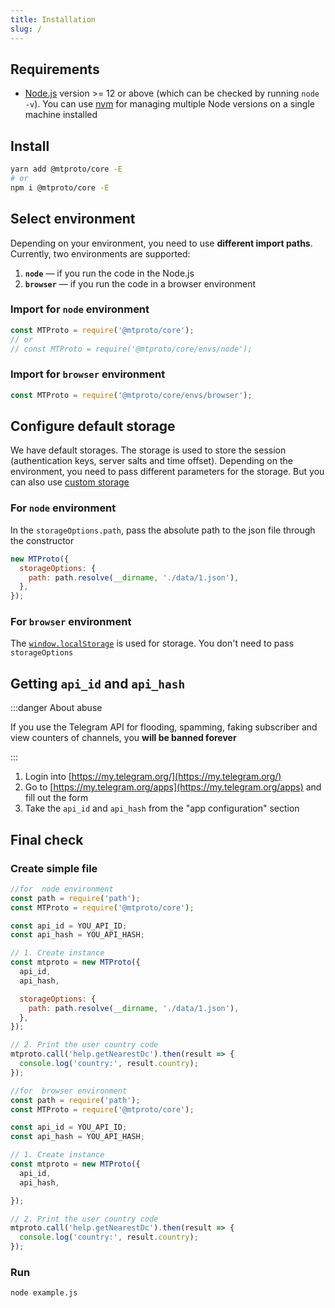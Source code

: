 ```yaml
---
title: Installation
slug: /
---
```


## Requirements

- [Node.js](https://nodejs.org/en/download/) version >= 12 or above (which can be checked by running `node -v`). You can use [nvm](https://github.com/nvm-sh/nvm) for managing multiple Node versions on a single machine installed

## Install

```sh
yarn add @mtproto/core -E
# or
npm i @mtproto/core -E
```

## Select environment

Depending on your environment, you need to use **different import paths**. Currently, two environments are supported:
1. **`node`** — if you run the code in the Node.js
2. **`browser`** — if you run the code in a browser environment

### Import for `node` environment

```js
const MTProto = require('@mtproto/core');
// or
// const MTProto = require('@mtproto/core/envs/node');
```

### Import for `browser` environment

```js
const MTProto = require('@mtproto/core/envs/browser');
```

## Configure default storage

We have default storages. The storage is used to store the session (authentication keys, server salts and time offset). Depending on the environment, you need to pass different parameters for the storage. But you can also use [custom storage](custom-storage.md)

### For `node` environment

In the `storageOptions.path`, pass the absolute path to the json file through the constructor

```js
new MTProto({
  storageOptions: {
    path: path.resolve(__dirname, './data/1.json'),
  },
});
```

### For `browser` environment

The [`window.localStorage`](https://developer.mozilla.org/en-US/docs/Web/API/Window/localStorage) is used for storage. You don't need to pass `storageOptions`

## Getting `api_id` and `api_hash`

:::danger About abuse

If you use the Telegram API for flooding, spamming, faking subscriber and view counters of channels, you **will be banned forever**

:::

1. Login into [https://my.telegram.org/](https://my.telegram.org/)
2. Go to [https://my.telegram.org/apps](https://my.telegram.org/apps) and fill out the form
3. Take the `api_id` and `api_hash` from the "app configuration" section

## Final check

### Create simple file

```js title="example.js"
//for  node environment
const path = require('path');
const MTProto = require('@mtproto/core');

const api_id = YOU_API_ID;
const api_hash = YOU_API_HASH;

// 1. Create instance
const mtproto = new MTProto({
  api_id,
  api_hash,

  storageOptions: {
    path: path.resolve(__dirname, './data/1.json'),
  },
});

// 2. Print the user country code
mtproto.call('help.getNearestDc').then(result => {
  console.log('country:', result.country);
});
```

```js title="example.js"
//for  browser environment
const path = require('path');
const MTProto = require('@mtproto/core');

const api_id = YOU_API_ID;
const api_hash = YOU_API_HASH;

// 1. Create instance
const mtproto = new MTProto({
  api_id,
  api_hash,

});

// 2. Print the user country code
mtproto.call('help.getNearestDc').then(result => {
  console.log('country:', result.country);
});
```
### Run

```sh
node example.js
```
